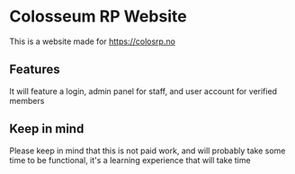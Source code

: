 # Colosseum RP Website

This is a website made for <link>https://colosrp.no</link>

## Features

It will feature a login, admin panel for staff, and user account for verified members

## Keep in mind

Please keep in mind that this is not paid work, and will probably take some time to be functional, it's a learning experience that will take time
